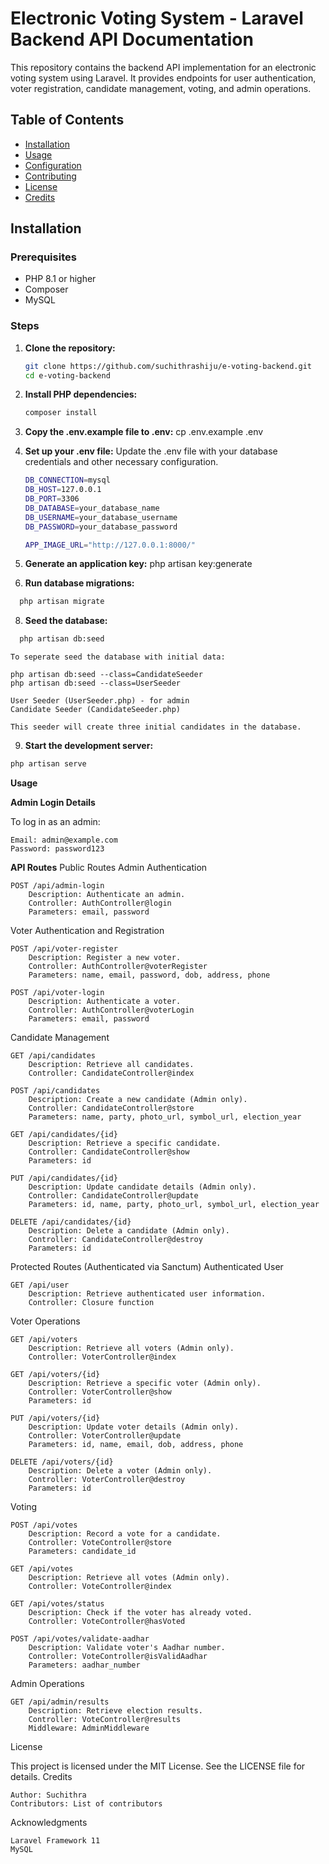 # Electronic Voting System - Laravel Backend API Documentation

This repository contains the backend API implementation for an electronic voting system using Laravel. It provides endpoints for user authentication, voter registration, candidate management, voting, and admin operations.

## Table of Contents

-   [Installation](#installation)
-   [Usage](#usage)
-   [Configuration](#configuration)
-   [Contributing](#contributing)
-   [License](#license)
-   [Credits](#credits)

## Installation

### Prerequisites

-   PHP 8.1 or higher
-   Composer
-   MySQL

### Steps

1.  **Clone the repository:**
    ```bash
    git clone https://github.com/suchithrashiju/e-voting-backend.git
    cd e-voting-backend
    ```
2.  **Install PHP dependencies:**

    ```bash
    composer install
    ```

3.  **Copy the .env.example file to .env:**
    cp .env.example .env

4.  **Set up your .env file:**
    Update the .env file with your database credentials and other necessary configuration.

    ```bash
    DB_CONNECTION=mysql
    DB_HOST=127.0.0.1
    DB_PORT=3306
    DB_DATABASE=your_database_name
    DB_USERNAME=your_database_username
    DB_PASSWORD=your_database_password

    APP_IMAGE_URL="http://127.0.0.1:8000/"


    ```

5.  **Generate an application key:**
    php artisan key:generate
6.  **Run database migrations:**

```bash
  php artisan migrate

```

8.  **Seed the database:**

```bash
  php artisan db:seed
```

    To seperate seed the database with initial data:

    php artisan db:seed --class=CandidateSeeder
    php artisan db:seed --class=UserSeeder

    User Seeder (UserSeeder.php) - for admin
    Candidate Seeder (CandidateSeeder.php)

    This seeder will create three initial candidates in the database.

9. **Start the development server:**

```bash
php artisan serve
```

**Usage**

**Admin Login Details**

To log in as an admin:

    Email: admin@example.com
    Password: password123

**API Routes**
Public Routes
Admin Authentication

    POST /api/admin-login
        Description: Authenticate an admin.
        Controller: AuthController@login
        Parameters: email, password

Voter Authentication and Registration

    POST /api/voter-register
        Description: Register a new voter.
        Controller: AuthController@voterRegister
        Parameters: name, email, password, dob, address, phone

    POST /api/voter-login
        Description: Authenticate a voter.
        Controller: AuthController@voterLogin
        Parameters: email, password

Candidate Management

    GET /api/candidates
        Description: Retrieve all candidates.
        Controller: CandidateController@index

    POST /api/candidates
        Description: Create a new candidate (Admin only).
        Controller: CandidateController@store
        Parameters: name, party, photo_url, symbol_url, election_year

    GET /api/candidates/{id}
        Description: Retrieve a specific candidate.
        Controller: CandidateController@show
        Parameters: id

    PUT /api/candidates/{id}
        Description: Update candidate details (Admin only).
        Controller: CandidateController@update
        Parameters: id, name, party, photo_url, symbol_url, election_year

    DELETE /api/candidates/{id}
        Description: Delete a candidate (Admin only).
        Controller: CandidateController@destroy
        Parameters: id

Protected Routes (Authenticated via Sanctum)
Authenticated User

    GET /api/user
        Description: Retrieve authenticated user information.
        Controller: Closure function

Voter Operations

    GET /api/voters
        Description: Retrieve all voters (Admin only).
        Controller: VoterController@index

    GET /api/voters/{id}
        Description: Retrieve a specific voter (Admin only).
        Controller: VoterController@show
        Parameters: id

    PUT /api/voters/{id}
        Description: Update voter details (Admin only).
        Controller: VoterController@update
        Parameters: id, name, email, dob, address, phone

    DELETE /api/voters/{id}
        Description: Delete a voter (Admin only).
        Controller: VoterController@destroy
        Parameters: id

Voting

    POST /api/votes
        Description: Record a vote for a candidate.
        Controller: VoteController@store
        Parameters: candidate_id

    GET /api/votes
        Description: Retrieve all votes (Admin only).
        Controller: VoteController@index

    GET /api/votes/status
        Description: Check if the voter has already voted.
        Controller: VoteController@hasVoted

    POST /api/votes/validate-aadhar
        Description: Validate voter's Aadhar number.
        Controller: VoteController@isValidAadhar
        Parameters: aadhar_number

Admin Operations

    GET /api/admin/results
        Description: Retrieve election results.
        Controller: VoteController@results
        Middleware: AdminMiddleware

License

This project is licensed under the MIT License. See the LICENSE file for details.
Credits

    Author: Suchithra
    Contributors: List of contributors

Acknowledgments

    Laravel Framework 11
    MySQL
